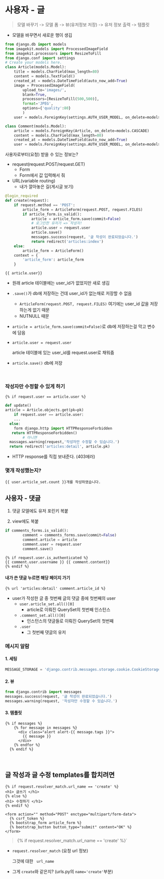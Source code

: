# 사용자 - 글

> 모델 바꾸기 -> 모델 폼 -> 뷰(유저정보 저장) -> 유저 정보 출력 -> 템플릿

- 모델을 바꾸면서 새로운 행이 생김

```python
from django.db import models
from imagekit.models import ProcessedImageField
from imagekit.processors import ResizeToFill
from django.conf import settings
# Create your models here.
class Article(models.Model):
    title = models.CharField(max_length=80)
    content = models.TextField()
    created_at = models.DateTimeField(auto_now_add=True)
    image = ProcessedImageField(
        upload_to='images/', 
        blank=True, 
        processors=[ResizeToFill(500,500)], 
        format='JPEG',
        options={'quality':80}
        )
    user = models.ForeignKey(settings.AUTH_USER_MODEL, on_delete=models.CASCADE)

class Comment(models.Model):
    article = models.ForeignKey(Article, on_delete=models.CASCADE)
    content = models.CharField(max_length=80)
    created_at = models.DateTimeField(auto_now_add=True)
    user = models.ForeignKey(settings.AUTH_USER_MODEL, on_delete=models.CASCADE)
```

사용자로부터(요청) 받을 수 있는 정보는?

- request(request.POST/request.GET)
  - Form
  - Form에서 값 입력해서 줘
- URL(variable routing)
  - 내가 깔아놓은 길(게시글 보기)

```python
@login_required
def create(request):
    if request.method == 'POST':
        article_form = ArticleForm(request.POST, request.FILES)
        if article_form.is_valid():
            article = article_form.save(commit=False)
            # 로그인한 유저가 => 작성자!
            article.user = request.user
            article.save()
            messages.success(request, '글 작성이 완료되었습니다.')
            return redirect('articles:index')
    else: 
        article_form = ArticleForm()
    context = {
        'article_form': article_form
    }
```

```django
{{ article.user}}
```

- 원래 article 테이블에는 user_id가 없었지만 새로 생김

- `.save()`가 db에 저장하는 건데 user_id가 없는채로 저장할 수 없음

  - `ArticleForm(request.POST, request.FILES)` 여기에는 user_id 값을 저장하는게 없기 때문
  - NUTNULL 때문

- `article = article_form.save(commit=False)`로 db에 저장하는걸 막고 변수에 담음

- `article.user = request.user` 

  article 테이블에 있는 user_id를 request.user로 채워줌

- `article.save()` db에 저장

<br>

### 작성자만 수정할 수 있게 하기

```django
{% if request.user == article.user %}
```

```python
def update()
article = Article.objects.get(pk=pk)
	if request.user == article.user:
    ...
  else:
    form django.http import HTTPResponseForbidden
   return HTTPResponseForbidden() 
		# 아니면
  massages.warning(request,'작성자만 수정할 수 있습니다.')
  return redirect('articles:detail', article.pk)
```

- HTTP response를 직접 보내준다. (403에러)

### 몇개 작성했는지?

```django
{{ user.article_set.count }}개를 작성하였습니다.
```

## 사용자 - 댓글

1. 댓글 모델에도 유저 포린키 복붙

2. view에도 복붙

```python
if comments_forms.is_valid():
        comment = comments_forms.save(commit=False)
        comment.article = article
        comment.user = request.user
        comment.save()
```

```django
{% if request.user.is_authenticated %}
{{ comment.user.username }} {{ comment.content}}
{% endif %}
```

#### 내가 쓴 댓글 누르면 해당 페이지 가기

```django
{% url 'articles:detail' comment.article_id %}
```

- user가 작성한 글 중 첫번째 글의 댓글 중에 첫번째의 user
  - `user.article_set.all()[0]`
    - article로 이뤄진 QuerySet의 첫번째 인스턴스
  - `.comment_set.all()[0]`
    - 인스턴스의 댓글들로 이뤄진 QuerySet의 첫번째
  - `.user`
    - 그 첫번째 댓글의 유저

### 메시지 알람

#### 1. 세팅

```python
MESSAGE_STORAGE = 'django.contrib.messages.storage.cookie.CookieStorage'
```

#### 2. 뷰

```python
from django.contrib import messages
messages.success(request, '글 작성이 완료되었습니다.')
messages.warning(request, '작성자만 수정할 수 있습니다.')
```

#### 3. 템플릿

```django
{% if messages %}
    {% for message in messages %}
      <div class="alert alert-{{ message.tags }}">
        {{ message }}
      </div>
    {% endfor %}
  {% endif %}
```

<br>

## 글 작성과 글 수정 templates를 합치려면

```django
{% if request.resolver_match.url_name == 'create' %}
<h1> 글쓰기 </h1>
{% else %}
<h1> 수정하기 </h1>
{% endif %}

<form action="" method="POST" enctype="multipart/form-data">
  {% csrf_token %}
  {% bootstrap_form article_form %}
  {% bootstrap_button button_type="submit" content="OK" %}
</form>
```

> {% if request.resolver_match.url_name == 'create' %}`

- `request.resolver_match` (요청 url 정보)

  그것에 대한 ` url_name`

- 그게 `create`와 같은지? (urls.py의 `name='create'`부분)
